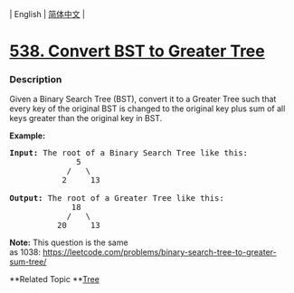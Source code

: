 | English | [简体中文](README.md) |

# [538. Convert BST to Greater Tree](https://leetcode-cn.com/problems/convert-bst-to-greater-tree)
 ### Description
<p>Given a Binary Search Tree (BST), convert it to a Greater Tree such that every key of the original BST is changed to the original key plus sum of all keys greater than the original key in BST.</p>

<p><b>Example:</b></p>

<pre>
<b>Input:</b> The root of a Binary Search Tree like this:
              5
            /   \
           2     13

<b>Output:</b> The root of a Greater Tree like this:
             18
            /   \
          20     13
</pre>

<p><strong>Note:</strong> This question is the same as&nbsp;1038:&nbsp;<a href="https://leetcode.com/problems/binary-search-tree-to-greater-sum-tree/">https://leetcode.com/problems/binary-search-tree-to-greater-sum-tree/</a></p>

**Related Topic	**[Tree](https://leetcode-cn.com/tag/tree) 